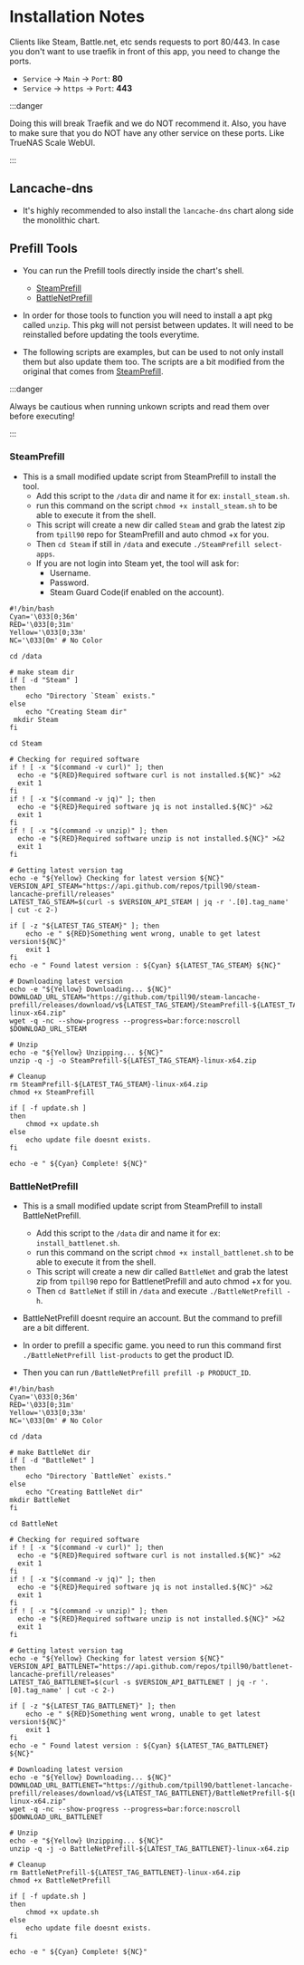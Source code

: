 # Installation Notes

Clients like Steam, Battle.net, etc sends requests to port 80/443.
In case you don't want to use traefik in front of this app, you need to change the ports.

- `Service` -> `Main` -> `Port`: **80**
- `Service` -> `https` -> `Port`: **443**

:::danger

Doing this will break Traefik and we do NOT recommend it.
Also, you have to make sure that you do NOT have any other service on these ports.
Like TrueNAS Scale WebUI.

:::

## Lancache-dns

- It's highly recommended to also install the `lancache-dns` chart along side the monolithic chart.

## Prefill Tools

- You can run the Prefill tools directly inside the chart's shell.
  - [SteamPrefill](https://github.com/tpill90/steam-lancache-prefill)
  - [BattleNetPrefill](https://github.com/tpill90/battlenet-lancache-prefill)

- In order for those tools to function you will need to install a apt pkg called `unzip`. This pkg will not persist between updates. It will need to be reinstalled before updating the tools everytime.

- The following scripts are examples, but can be used to not only install them but also update them too. The scripts are a bit modified from the original that comes from [SteamPrefill](https://github.com/tpill90/steam-lancache-prefill/blob/master/scripts/update.sh).

:::danger

Always be cautious when running unkown scripts and read them over before executing!

:::

### SteamPrefill

- This is a small modified update script from SteamPrefill to install the tool.
  - Add this script to the `/data` dir and name it for ex: `install_steam.sh`.
  - run this command on the script `chmod +x install_steam.sh` to be able to execute it from the shell.
  - This script will create a new dir called `Steam` and grab the latest zip from `tpill90` repo for SteamPrefill and auto chmod +x for you.
  - Then `cd Steam` if still in `/data` and execute `./SteamPrefill select-apps`.
  - If you are not login into Steam yet, the tool will ask for:
    - Username.
    - Password.
    - Steam Guard Code(if enabled on the account).

```shell
#!/bin/bash
Cyan='\033[0;36m'
RED='\033[0;31m'
Yellow='\033[0;33m'
NC='\033[0m' # No Color

cd /data

# make steam dir
if [ -d "Steam" ] 
then
    echo "Directory `Steam` exists." 
else
    echo "Creating Steam dir"
 mkdir Steam
fi

cd Steam

# Checking for required software
if ! [ -x "$(command -v curl)" ]; then
  echo -e "${RED}Required software curl is not installed.${NC}" >&2
  exit 1
fi
if ! [ -x "$(command -v jq)" ]; then
  echo -e "${RED}Required software jq is not installed.${NC}" >&2
  exit 1
fi
if ! [ -x "$(command -v unzip)" ]; then
  echo -e "${RED}Required software unzip is not installed.${NC}" >&2
  exit 1
fi

# Getting latest version tag
echo -e "${Yellow} Checking for latest version ${NC}"
VERSION_API_STEAM="https://api.github.com/repos/tpill90/steam-lancache-prefill/releases"
LATEST_TAG_STEAM=$(curl -s $VERSION_API_STEAM | jq -r '.[0].tag_name' | cut -c 2-)

if [ -z "${LATEST_TAG_STEAM}" ]; then
    echo -e " ${RED}Something went wrong, unable to get latest version!${NC}"
    exit 1
fi
echo -e " Found latest version : ${Cyan} ${LATEST_TAG_STEAM} ${NC}"

# Downloading latest version
echo -e "${Yellow} Downloading... ${NC}"
DOWNLOAD_URL_STEAM="https://github.com/tpill90/steam-lancache-prefill/releases/download/v${LATEST_TAG_STEAM}/SteamPrefill-${LATEST_TAG_STEAM}-linux-x64.zip"
wget -q -nc --show-progress --progress=bar:force:noscroll $DOWNLOAD_URL_STEAM

# Unzip
echo -e "${Yellow} Unzipping... ${NC}"
unzip -q -j -o SteamPrefill-${LATEST_TAG_STEAM}-linux-x64.zip

# Cleanup
rm SteamPrefill-${LATEST_TAG_STEAM}-linux-x64.zip
chmod +x SteamPrefill

if [ -f update.sh ] 
then
    chmod +x update.sh
else
    echo update file doesnt exists.
fi

echo -e " ${Cyan} Complete! ${NC}"
```

### BattleNetPrefill

- This is a small modified update script from SteamPrefill to install BattleNetPrefill.
  - Add this script to the `/data` dir and name it for ex: `install_battlenet.sh`.
  - run this command on the script `chmod +x install_battlenet.sh` to be able to execute it from the shell.
  - This script will create a new dir called `BattleNet` and grab the latest zip from `tpill90` repo for BattlenetPrefill and auto chmod +x for you.
  - Then `cd BattleNet` if still in `/data` and execute `./BattleNetPrefill -h`.

- BattleNetPrefill doesnt require an account. But the command to prefill are a bit different.
- In order to prefill a specific game. you need to run this command first `./BattleNetPrefill list-products` to get the product ID.
- Then you can run `/BattleNetPrefill prefill -p PRODUCT_ID`.

```shell
#!/bin/bash
Cyan='\033[0;36m'
RED='\033[0;31m'
Yellow='\033[0;33m'
NC='\033[0m' # No Color

cd /data

# make BattleNet dir
if [ -d "BattleNet" ] 
then
    echo "Directory `BattleNet` exists." 
else
    echo "Creating BattleNet dir"
mkdir BattleNet
fi

cd BattleNet

# Checking for required software
if ! [ -x "$(command -v curl)" ]; then
  echo -e "${RED}Required software curl is not installed.${NC}" >&2
  exit 1
fi
if ! [ -x "$(command -v jq)" ]; then
  echo -e "${RED}Required software jq is not installed.${NC}" >&2
  exit 1
fi
if ! [ -x "$(command -v unzip)" ]; then
  echo -e "${RED}Required software unzip is not installed.${NC}" >&2
  exit 1
fi

# Getting latest version tag
echo -e "${Yellow} Checking for latest version ${NC}"
VERSION_API_BATTLENET="https://api.github.com/repos/tpill90/battlenet-lancache-prefill/releases"
LATEST_TAG_BATTLENET=$(curl -s $VERSION_API_BATTLENET | jq -r '.[0].tag_name' | cut -c 2-)

if [ -z "${LATEST_TAG_BATTLENET}" ]; then
    echo -e " ${RED}Something went wrong, unable to get latest version!${NC}"
    exit 1
fi
echo -e " Found latest version : ${Cyan} ${LATEST_TAG_BATTLENET} ${NC}"

# Downloading latest version
echo -e "${Yellow} Downloading... ${NC}"
DOWNLOAD_URL_BATTLENET="https://github.com/tpill90/battlenet-lancache-prefill/releases/download/v${LATEST_TAG_BATTLENET}/BattleNetPrefill-${LATEST_TAG_BATTLENET}-linux-x64.zip"
wget -q -nc --show-progress --progress=bar:force:noscroll $DOWNLOAD_URL_BATTLENET

# Unzip
echo -e "${Yellow} Unzipping... ${NC}"
unzip -q -j -o BattleNetPrefill-${LATEST_TAG_BATTLENET}-linux-x64.zip

# Cleanup
rm BattleNetPrefill-${LATEST_TAG_BATTLENET}-linux-x64.zip
chmod +x BattleNetPrefill

if [ -f update.sh ] 
then
    chmod +x update.sh
else
    echo update file doesnt exists.
fi

echo -e " ${Cyan} Complete! ${NC}"
```
